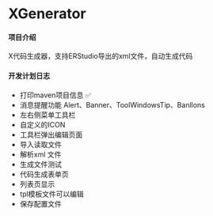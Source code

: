 # XGenerator

#### 项目介绍

X代码生成器，支持ERStudio导出的xml文件，自动生成代码

#### 开发计划日志

- 打印maven项目信息 ✅
- 消息提醒功能 Alert、Banner、ToolWindowsTip、Banllons
- 左右侧菜单工具栏
- 自定义的ICON
- 工具栏弹出编辑页面
- 导入读取文件
- 解析xml 文件
- 生成文件测试
- 代码生成表单页
- 列表页显示
- tpl模板文件可以编辑
- 保存配置文件
